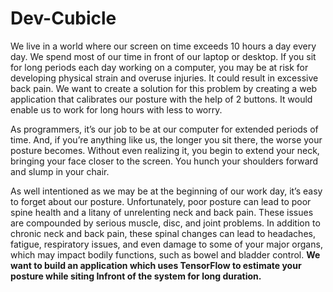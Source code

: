 # Dev-Cubicle

<p>
We live in a world where our screen on time exceeds 10 hours a day every day.
We spend most of our time in front of our laptop or desktop. If you sit for long
periods each day working on a computer, you may be at risk for developing
physical strain and overuse injuries. It could result in excessive back pain. We
want to create a solution for this problem by creating a web application that
calibrates our posture with the help of 2 buttons. It would enable us to work for
long hours with less to worry.
</p>
<p>
As programmers, it’s our job to be at our computer for extended periods of time.
And, if you’re anything like us, the longer you sit there, the worse your posture
becomes. Without even realizing it, you begin to extend your neck, bringing
your face closer to the screen. You hunch your shoulders forward and slump in
your chair.
</p>
<p>
As well intentioned as we may be at the beginning of our work day, it’s easy to forget about our posture. Unfortunately, poor posture can lead to poor spine health and a litany of unrelenting neck and back pain. These issues are compounded by serious muscle, disc, and joint problems. In addition to chronic neck and back pain, these spinal changes can lead to headaches, fatigue, respiratory issues, and even damage to some of your major organs, which may impact bodily functions, such as bowel and bladder control.
<b>We want to build an application which uses TensorFlow to estimate your posture while siting Infront of the system for long duration.</b>
</p>
